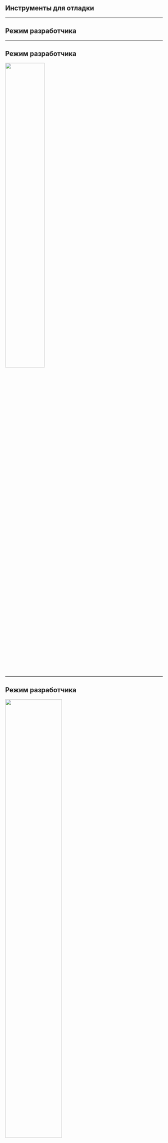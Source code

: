 <!-- .slide:    data-background-color="#699f00" -->
<!-- .slide:    class="center center-horizontal" -->
<!-- .slide:    data-transition="convex" -->    

## Инструменты для отладки

---

<!-- .slide:    data-background-color="#699f00" -->
<!-- .slide:    class="center center-horizontal" -->
<!-- .slide:    data-transition="convex" -->    
   
## Режим разработчика

---

<!--  .slide: class="center center-horizontal" -->

## Режим разработчика

<img src="lecture/debug/img/enable_options.jpg" width="50%">

---

<!--  .slide: class="center center-horizontal" -->

## Режим разработчика

<div class="third-left">
<img src="lecture/debug/img/bounds.png" width="60%"> 
</div>
<div class="third-center">
<img src="lecture/debug/img/overdraw_large.png" width="60%">
</div>
<div class="third-right">
<img src="lecture/debug/img/profile_gpu.png" width="60%">
</div>

---

<!-- .slide:    data-background-color="#699f00" -->
<!-- .slide:    class="center center-horizontal" -->
<!-- .slide:    data-transition="convex" -->    

## Как работает отладчик?

---

<!-- .slide:    class="center center-horizontal" -->

## ADB

<img src="lecture/debug/img/adb_struct.png" width="75%">

---

<!-- .slide:    class="center center-horizontal" -->
<!-- .slide:    data-transition="fade-in slide-out" -->    

## ADB

<div class="half-left">
<ul>
<li><code>adb usb</code></li>
<li><code>adb tcpip 5555</code></li>
<li><code>adb connect 192.168.1.125</code></li>
<li><code>adb devices</code></li>
</ul>
</div> 

<div class="half-right fragment" data-fragment-index="2">
<ul>
<li>Устанавливать apk</li>
<li>Запускать приложения</li>
<li>Отправлять пуши</li>
<li>Выдавать разрешения</li>
</ul>
</div> 

---

<!-- .slide:    class="center center-horizontal" -->

## ADB Idea plugin

![](lecture/debug/img/adb_plugin.png)

---

## Android Debug Drawer

<div class="half-left center-horizontal">
    <a href="https://github.com/palaima/DebugDrawer" target="_blank"><img src="lecture/debug/img/debug_drawer.png" width="45%"></a>
</div>
<div class="half-left">
    <li>Отображает состояние</li>
    <li>Интерфейс прямо в приложении</li>
    <li>для разработчика и для тест-инженера </li>
    <li>готовые модули для библиотек: OkHttp, Glide </li>
    <li>Можно делать свои модули</li> 
</div>

---

## Stetho

<div class="fragment half-left" data-fragment-index="1">
<img src="lecture/debug/img/stetho_network.png">
</div>
<div class="fragment half-right" data-fragment-index="2">
<ul>
<li>Database Inspection</li>
<li>Shared Preferences Inspection</li>
<li>Network Inspection</li>
<li>View Hierarchy</li>
<li>Dumpapp Plugins, свои интерфейсы командной строки(CLI)</li>
</ul>
</div>

---

<!-- .slide:    data-background-color="#699f00" -->
<!-- .slide:    class="center center-horizontal" -->
<!-- .slide:    data-transition="convex" -->    
   
## Как отладить верстку?

---

<!-- .slide:    class="center center-horizontal" -->

## Layout Inspector

<img src="lecture/debug/img/layout_inspector.png">

---

<!-- .slide:    class="center center-horizontal" -->

## Stetho - Elements

<img src="lecture/debug/img/stetho_layout.png">

---

<!-- .slide:    data-background-color="#699f00" -->
<!-- .slide:    class="center center-horizontal" -->
<!-- .slide:    data-transition="convex" -->    

---

## Systrace

<a href="https://developer.android.com/studio/command-line/systrace" target="_blank"><img src="lecture/debug/img/systrace.png"></a>

---
   
## Как проверять файловую систему?

---

<!-- .slide:    class="center center-horizontal" -->

## Device File Explorer

<img src="lecture/debug/img/device_fe.png">

---

<!-- .slide:    class="center center-horizontal" -->

## ADB & abe.jar

```
adb backup -f backup.ab com.you.package.app
```

<img src="lecture/debug/img/abe.png">

---

<!-- .slide:    data-background-color="#699f00" -->
<!-- .slide:    class="center center-horizontal" -->
<!-- .slide:    data-transition="convex" -->    
   
## Как проанализировать сборку?

---

<!-- .slide:    class="center center-horizontal" -->

## Apk analyzer

<img src="lecture/debug/img/apk_analyzer.png">

---

## Ссылки

- [Slf4j](https://www.slf4j.org/docs.html)
- [Logback](https://github.com/tony19/logback-android)
- [Debugger](https://developer.android.com/studio/debug/)
- [ADB](https://developer.android.com/studio/command-line/adb.html)
- [ADB Idea plugin](https://plugins.jetbrains.com/plugin/7380-adb-idea)
- [Layout Inspector](https://developer.android.com/studio/debug/layout-inspector)
- [Device File Explorer](https://developer.android.com/studio/debug/device-file-explorer)
- [APK analyzer](https://developer.android.com/studio/build/apk-analyzer)
- [Stetho](http://facebook.github.io/stetho/)
- [Systrace](https://developer.android.com/studio/command-line/systrace)
- [Debug drawer library](https://github.com/palaima/DebugDrawer)


